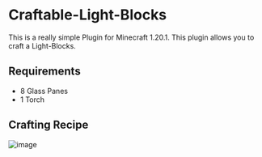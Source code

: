 # Craftable-Light-Blocks
This is a really simple Plugin for Minecraft 1.20.1. This plugin allows you to craft a Light-Blocks.

## Requirements
- 8 Glass Panes
- 1 Torch

## Crafting Recipe
![image](https://github.com/Timmmion/Craftable-Light-Blocks/assets/121891331/6f4cf812-7bfd-47c8-84d1-e809a7036de7)

